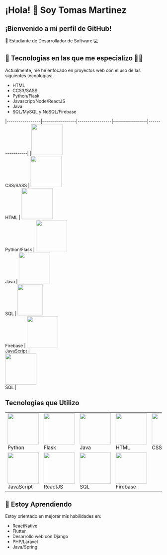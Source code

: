 # ¡Hola! 👋 Soy Tomas Martinez

## ¡Bienvenido a mi perfil de GitHub! 

📒 Estudiante de Desarrollador de Software 💻

## 📝 Tecnologias en las que me especializo 👨‍💻 

Actualmente, me he enfocado en proyectos web con el uso de las siguientes tecnologías:

- HTML 
- CCS3/SASS
- Python/Flask
- Javascript/Node/ReactJS
- Java
- SQL/MySQL y NoSQL/Firebase


|-----------------|-----------------|-----------------|-----------------|-----------------|
|<img src="https://upload.wikimedia.org/wikipedia/commons/d/d5/CSS3_logo_and_wordmark.svg" width="100" height="100"><br>CSS/SASS | <img src="https://www.w3.org/html/logo/downloads/HTML5_Logo_512.png" width="100" height="100">  <br>HTML | <img src="https://upload.wikimedia.org/wikipedia/commons/thumb/c/c3/Python-logo-notext.svg/1200px-Python-logo-notext.svg.png" width="100" height="100">  <br>Python/Flask | <img src="https://upload.wikimedia.org/wikipedia/en/thumb/3/30/Java_programming_language_logo.svg/1200px-Java_programming_language_logo.svg.png" width="100" height="100"> <br>Java | 
<img src="https://firebase.google.com/downloads/brand-guidelines/PNG/logo-vertical.png" width="100" height="100"> <br>SQL | <img src="https://firebase.google.com/downloads/brand-guidelines/PNG/logo-vertical.png" width="80" height="100"> <br>Firebase |  <img src="https://upload.wikimedia.org/wikipedia/commons/9/99/Unofficial_JavaScript_logo_2.svg" width="100" height="100">  <br>JavaScript |  
<img src="https://upload.wikimedia.org/wikipedia/commons/2/29/Postgresql_elephant.svg" width="100" height="100"><br>SQL |

## Tecnologías que Utilizo

|                 |                 |                 |                 |                 |
|-----------------|-----------------|-----------------|-----------------|-----------------|
| <img src="https://www.python.org/static/community_logos/python-logo.png" width="100" height="100"><br>Python | <img src="https://flask.palletsprojects.com/en/2.0.x/_static/flask-icon.png" width="100" height="100"><br>Flask | <img src="https://upload.wikimedia.org/wikipedia/en/thumb/3/30/Java_programming_language_logo.svg/1200px-Java_programming_language_logo.svg.png" width="100" height="100"><br>Java | <img src="https://www.w3.org/html/logo/downloads/HTML5_Logo_512.png" width="100" height="100"><br>HTML | <img src="https://upload.wikimedia.org/wikipedia/commons/d/d5/CSS3_logo_and_wordmark.svg" width="100" height="100"><br>CSS |
| <img src="https://upload.wikimedia.org/wikipedia/commons/9/99/Unofficial_JavaScript_logo_2.svg" width="100" height="100"><br>JavaScript | <img src="https://upload.wikimedia.org/wikipedia/commons/a/a7/React-icon.svg" width="100" height="100"><br>ReactJS | <img src="https://upload.wikimedia.org/wikipedia/commons/2/29/Postgresql_elephant.svg" width="100" height="100"><br>SQL | <img src="https://firebase.google.com/downloads/brand-guidelines/PNG/logo-vertical.png" width="100" height="100"><br>Firebase | |




## 🌱 Estoy Aprendiendo

Estoy orientado en mejorar mis habilidades en:

- ReactNative
- Flutter
- Desarrollo web con Django
- PHP/Laravel
- Java/Spring

